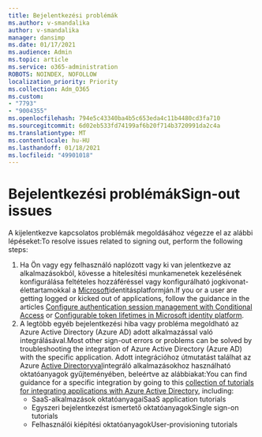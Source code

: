 ```yaml
---
title: Bejelentkezési problémák
ms.author: v-smandalika
author: v-smandalika
manager: dansimp
ms.date: 01/17/2021
ms.audience: Admin
ms.topic: article
ms.service: o365-administration
ROBOTS: NOINDEX, NOFOLLOW
localization_priority: Priority
ms.collection: Adm_O365
ms.custom:
- "7793"
- "9004355"
ms.openlocfilehash: 794e5c43340ba4b5c653eda4c11b4480cd3fa710
ms.sourcegitcommit: 6d02eb533fd74199af6b20f714b3720991da2c4a
ms.translationtype: MT
ms.contentlocale: hu-HU
ms.lasthandoff: 01/18/2021
ms.locfileid: "49901018"
---
```

# <a name="sign-out-issues"></a><span data-ttu-id="6a2c7-102">Bejelentkezési problémák</span><span class="sxs-lookup"><span data-stu-id="6a2c7-102">Sign-out issues</span></span>

<span data-ttu-id="6a2c7-103">A kijelentkezve kapcsolatos problémák megoldásához végezze el az alábbi lépéseket:</span><span class="sxs-lookup"><span data-stu-id="6a2c7-103">To resolve issues related to signing out, perform the following steps:</span></span>

1. <span data-ttu-id="6a2c7-104">Ha Ön vagy egy felhasználó naplózott vagy ki van jelentkezve [](https://docs.microsoft.com/azure/active-directory/conditional-access/howto-conditional-access-session-lifetime) az alkalmazásokból, kövesse a hitelesítési munkamenetek kezelésének konfigurálása feltételes hozzáféréssel vagy konfigurálható jogkivonat-élettartamokkal a [Microsoft](https://docs.microsoft.com/azure/active-directory/develop/active-directory-configurable-token-lifetimes)identitásplatformján.</span><span class="sxs-lookup"><span data-stu-id="6a2c7-104">If you or a user are getting logged or kicked out of applications, follow the guidance in the articles [Configure authentication session management with Conditional Access](https://docs.microsoft.com/azure/active-directory/conditional-access/howto-conditional-access-session-lifetime) or [Configurable token lifetimes in Microsoft identity platform](https://docs.microsoft.com/azure/active-directory/develop/active-directory-configurable-token-lifetimes).</span></span>
2. <span data-ttu-id="6a2c7-105">A legtöbb egyéb bejelentkezési hiba vagy probléma megoldható az Azure Active Directory (Azure AD) adott alkalmazással való integrálásával.</span><span class="sxs-lookup"><span data-stu-id="6a2c7-105">Most other sign-out errors or problems can be solved by troubleshooting the integration of Azure Active Directory (Azure AD) with the specific application.</span></span> <span data-ttu-id="6a2c7-106">Adott integrációhoz útmutatást találhat az Azure [Active Directoryval](https://docs.microsoft.com/azure/active-directory/saas-apps/tutorial-list)integráló alkalmazásokhoz használható oktatóanyagok gyűjteményében, beleértve az alábbiakat:</span><span class="sxs-lookup"><span data-stu-id="6a2c7-106">You can find guidance for a specific integration by going to this [collection of tutorials for integrating applications with Azure Active Directory](https://docs.microsoft.com/azure/active-directory/saas-apps/tutorial-list), including:</span></span>
    - <span data-ttu-id="6a2c7-107">SaaS-alkalmazások oktatóanyagai</span><span class="sxs-lookup"><span data-stu-id="6a2c7-107">SaaS application tutorials</span></span>
    - <span data-ttu-id="6a2c7-108">Egyszeri bejelentkezést ismertető oktatóanyagok</span><span class="sxs-lookup"><span data-stu-id="6a2c7-108">Single sign-on tutorials</span></span>
    - <span data-ttu-id="6a2c7-109">Felhasználói kiépítési oktatóanyagok</span><span class="sxs-lookup"><span data-stu-id="6a2c7-109">User-provisioning tutorials</span></span>
